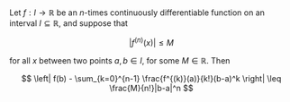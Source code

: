 Let $f: I\to\mathbb R$ be an $n$-times continuously differentiable function 
on an interval $I\subseteq\mathbb R$, and suppose that 

$$
\left| f^{(n)}(x) \right| \leq M
$$

for all $x$ between two points $a,b\in I$, for some $M\in\mathbb R$. Then 

$$
\left| f(b) - \sum_{k=0}^{n-1} \frac{f^{(k)}(a)}{k!}(b-a)^k \right| \leq \frac{M}{n!}|b-a|^n
$$
